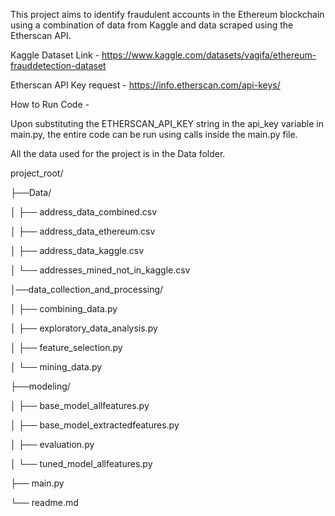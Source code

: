 This project aims to identify fraudulent accounts in the Ethereum blockchain using a combination of data from Kaggle and data scraped using the Etherscan API.

Kaggle Dataset Link - https://www.kaggle.com/datasets/vagifa/ethereum-frauddetection-dataset

Etherscan API Key request - https://info.etherscan.com/api-keys/

How to Run Code -

Upon substituting the ETHERSCAN_API_KEY string in the api_key variable in main.py, the entire code can be run using calls inside the main.py file.

All the data used for the project is in the Data folder.

project_root/

├──Data/

│   ├── address_data_combined.csv

│   ├── address_data_ethereum.csv

│   ├── address_data_kaggle.csv

│   └── addresses_mined_not_in_kaggle.csv

│──data_collection_and_processing/

│   ├── combining_data.py

│   ├── exploratory_data_analysis.py

│   ├── feature_selection.py

│   └── mining_data.py

├──modeling/

│   ├── base_model_allfeatures.py

│   ├── base_model_extractedfeatures.py

│   ├── evaluation.py

│   └── tuned_model_allfeatures.py


├── main.py

└── readme.md
